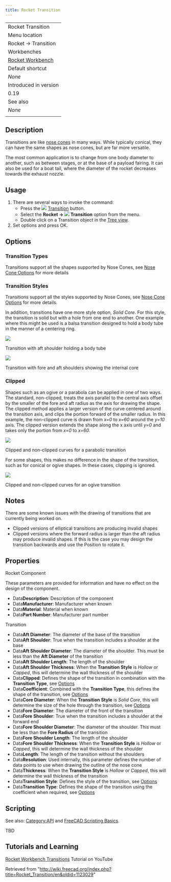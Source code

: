 ```yaml
---
title: Rocket Transition
---
```


|                                                          |
| -------------------------------------------------------- |
| Rocket Transition                                        |
| Menu location                                            |
| Rocket → Transition                                      |
| Workbenches                                              |
| [Rocket Workbench](/Rocket_Workbench "Rocket Workbench") |
| Default shortcut                                         |
| _None_                                                   |
| Introduced in version                                    |
| 0.19                                                     |
| See also                                                 |
| _None_                                                   |
|                                                          |

## Description

Transitions are like [nose cones](/Rocket_NoseCone "Rocket NoseCone") in many ways. While typically conical, they can have the same shapes as nose cones, but are far more versatile.

The most common application is to change from one body diameter to another, such as between stages, or at the base of a payload fairing. It can also be used for a boat tail, where the diameter of the rocket decreases towards the exhaust nozzle.

## Usage

1. There are several ways to invoke the command:
   - Press the ![](/src/assets/images/Rocket_Transition.svg) [Transition](/Rocket_Transition "Rocket Transition") button.
   - Select the **Rocket → ![](/src/assets/images/Rocket_Transition.svg) Transition** option from the menu.
   - Double click on a Transition object in the [Tree view](/Tree_view "Tree view").
2. Set options and press OK.

## Options

### Transition Types

Transitions support all the shapes supported by Nose Cones, see [Nose Cone Options](/Rocket_NoseCone#Options "Rocket NoseCone") for more details

### Transition Styles

Transitions support all the styles supported by Nose Cones, see [Nose Cone Options](/Rocket_NoseCone#Options "Rocket NoseCone") for more details.

In addition, transitions have one more style option, _Solid Core_. For this style, the transition is solid but with a hole from one end to another. One example where this might be used is a balsa transition designed to hold a body tube in the manner of a centering ring.

![](/src/assets/images/Core_transition_with_tube.png)

Transition with aft shoulder holding a body tube

![](/src/assets/images/Core_transition.png)

Transition with fore and aft shoulders showing the internal core

### Clipped

Shapes such as an ogive or a parabola can be applied in one of two ways. The standard, non-clipped, treats the axis parallel to the central axis offset by the smaller of the fore and aft radius as the axis for drawing the shape. The clipped method applies a larger version of the curve centered around the transition axis, and clips the portion forward of the smaller radius. In this example, the non-clipped curve is drawn from _x=0_ to _x=60_ around the _y=10_ axis. The clipped version extends the shape along the x axis until _y=0_ and takes only the portion from _x=0_ to _x=60_.

![](/src/assets/images/ParabolaClippedVsNon.png)

Clipped and non-clipped curves for a parabolic transition

For some shapes, this makes no difference in the shape of the transition, such as for conical or ogive shapes. In these cases, clipping is ignored.

![](/src/assets/images/OgiveClippedVsNon.png)

Clipped and non-clipped curves for an ogive transition

## Notes

There are some known issues with the drawing of transitions that are currently being worked on.

- Clipped versions of elliptical transitions are producing invalid shapes
- Clipped versions where the forward radius is larger than the aft radius may produce invalid shapes. If this is the case you may design the transition backwards and use the Position to rotate it.

## Properties

Rocket Component

These parameters are provided for information and have no effect on the design of the component.

- Data**Description**: Description of the component
- Data**Manufacturer**: Manufacturer when known
- Data**Material**: Material when known
- Data**Part Number**: Manufacturer part number

Transition

- Data**Aft Diameter**: The diameter of the base of the transition
- Data**Aft Shoulder**: True when the transition includes a shoulder at the base
- Data**Aft Shoulder Diameter**: The diameter of the shoulder. This must be less than the **Aft Diameter** of the transition
- Data**Aft Shoulder Length**: The length of the shoulder
- Data**Aft Shoulder Thickness**: When the **Transition Style** is _Hollow_ or _Capped_, this will determine the wall thickness of the shoulder
- Data**Clipped**: Defines the shape of the transition in combination with the **Transition Type**, see [Options](#Options)
- Data**Coefficient**: Combined with the **Transition Type**, this defines the shape of the transition, see [Options](#Options)
- Data**Core Diameter**: When the **Transition Style** is _Solid Core_, this will determine the size of the hole through the transition, see [Options](#Options)
- Data**Fore Diameter**: The diameter of the front of the transition
- Data**Fore Shoulder**: True when the transition includes a shoulder at the forward end
- Data**Fore Shoulder Diameter**: The diameter of the shoulder. This must be less than the **Fore Radius** of the transition
- Data**Fore Shoulder Length**: The length of the shoulder
- Data**Fore Shoulder Thickness**: When the **Transition Style** is _Hollow_ or _Capped_, this will determine the wall thickness of the shoulder
- Data**Length**: The length of the transition without the shoulders
- Data**Resolution**: Used internally, this parameter defines the number of data points to use when drawing the outline of the nose cone
- Data**Thickness**: When the **Transition Style** is _Hollow_ or _Capped_, this will determine the wall thickness of the transition
- Data**Transition Style**: Defines the style of the transition, see [Options](#Options)
- Data**Transition Type**: Defines the shape of the transition using the coefficient when required, see [Options](#Options)

## Scripting

See also: [Category:API](/Category:API "Category:API") and [FreeCAD Scripting Basics](/FreeCAD_Scripting_Basics "FreeCAD Scripting Basics").

TBD

## Tutorials and Learning

[Rocket Workbench Transitions](https://youtu.be/O5Ze4MYAHNA) Tutorial on YouTube

Retrieved from "<http://wiki.freecad.org/index.php?title=Rocket_Transition/en&oldid=1123029>"
